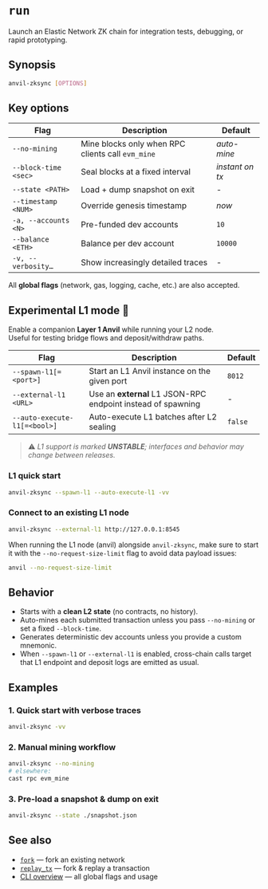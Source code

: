 # `run`

Launch an Elastic Network ZK chain for integration tests, debugging, or rapid prototyping.

## Synopsis

```bash
anvil-zksync [OPTIONS]
```

## Key options

| Flag                 | Description                                       | Default         |
| -------------------- | ------------------------------------------------- | --------------- |
| `--no-mining`        | Mine blocks only when RPC clients call `evm_mine` | _auto-mine_     |
| `--block-time <sec>` | Seal blocks at a fixed interval                   | _instant on tx_ |
| `--state <PATH>`     | Load + dump snapshot on exit                      | -               |
| `--timestamp <NUM>`  | Override genesis timestamp                        | _now_           |
| `-a, --accounts <N>` | Pre-funded dev accounts                           | `10`            |
| `--balance <ETH>`    | Balance per dev account                           | `10000`         |
| `-v, --verbosity…`   | Show increasingly detailed traces                 | -               |

All **global flags** (network, gas, logging, cache, etc.) are also accepted.

## Experimental L1 mode 🚧

Enable a companion **Layer 1 Anvil** while running your L2 node.  
Useful for testing bridge flows and deposit/withdraw paths.

| Flag                         | Description                                                  | Default |
| ---------------------------- | ------------------------------------------------------------ | ------- |
| `--spawn-l1[=<port>]`        | Start an L1 Anvil instance on the given port                 | `8012`  |
| `--external-l1 <URL>`        | Use an **external** L1 JSON-RPC endpoint instead of spawning | -       |
| `--auto-execute-l1[=<bool>]` | Auto-execute L1 batches after L2 sealing                     | `false` |

> ⚠️ _L1 support is marked **UNSTABLE**; interfaces and behavior may change between releases._

### L1 quick start

```bash
anvil-zksync --spawn-l1 --auto-execute-l1 -vv
```

### Connect to an existing L1 node

```bash
anvil-zksync --external-l1 http://127.0.0.1:8545
```

When running the L1 node (anvil) alongside `anvil-zksync`,
make sure to start it with the `--no-request-size-limit` flag to avoid data payload issues:

```bash
anvil --no-request-size-limit
```

## Behavior

- Starts with a **clean L2 state** (no contracts, no history).
- Auto-mines each submitted transaction unless you pass `--no-mining` or set a fixed `--block-time`.
- Generates deterministic dev accounts unless you provide a custom mnemonic.
- When `--spawn-l1` or `--external-l1` is enabled, cross-chain calls target that L1 endpoint and
  deposit logs are emitted as usual.

## Examples

### 1. Quick start with verbose traces

```bash
anvil-zksync -vv
```

### 2. Manual mining workflow

```bash
anvil-zksync --no-mining
# elsewhere:
cast rpc evm_mine
```

### 3. Pre-load a snapshot & dump on exit

```bash
anvil-zksync --state ./snapshot.json
```

## See also

- [`fork`](./fork.md) — fork an existing network
- [`replay_tx`](./replay_tx.md) — fork & replay a transaction
- [CLI overview](./index.md) — all global flags and usage
